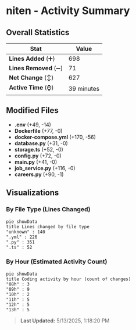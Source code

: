 # niten - Activity Summary 

## Overall Statistics

| Stat                   | Value                                                             |
| ---------------------- | ----------------------------------------------------------------- |
| **Lines Added** (➕)   | 698                                          |
| **Lines Removed** (➖) | 71                                        |
| **Net Change** (↕)    | 627                |
| **Active Time** (⌚)   | 39 minutes |


## Modified Files
- **.env** (+49, -14)
- **Dockerfile** (+77, -0)
- **docker-compose.yml** (+170, -56)
- **database.py** (+31, -0)
- **storage.ts** (+52, -0)
- **config.py** (+72, -0)
- **main.py** (+41, -0)
- **job_service.py** (+116, -0)
- **careers.py** (+90, -1)

## Visualizations

### By File Type (Lines Changed)

```mermaid
pie showData
title Lines changed by file type
"unknown" : 140
".yml" : 226
".py" : 351
".ts" : 52
```

### By Hour (Estimated Activity Count)

```mermaid
pie showData
title Coding activity by hour (count of changes)
"08h" : 3
"09h" : 9
"10h" : 2
"11h" : 5
"12h" : 5
"13h" : 5
```


> **Last Updated:** 5/13/2025, 1:18:20 PM